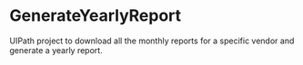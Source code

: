# GenerateYearlyReport
UIPath project to download all the monthly reports for a specific vendor and generate a yearly report.
